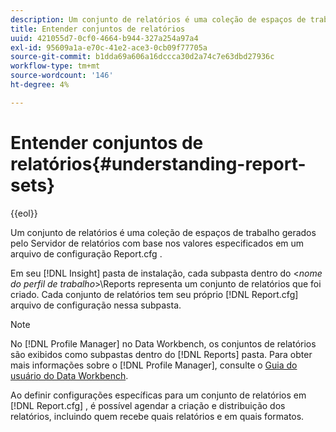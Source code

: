 ```yaml
---
description: Um conjunto de relatórios é uma coleção de espaços de trabalho gerados pelo Servidor de relatórios com base nos valores especificados em um arquivo de configuração Report.cfg .
title: Entender conjuntos de relatórios
uuid: 421055d7-0cf0-4664-b944-327a254a97a4
exl-id: 95609a1a-e70c-41e2-ace3-0cb09f77705a
source-git-commit: b1dda69a606a16dccca30d2a74c7e63dbd27936c
workflow-type: tm+mt
source-wordcount: '146'
ht-degree: 4%

---
```


# Entender conjuntos de relatórios{#understanding-report-sets}

{{eol}}

Um conjunto de relatórios é uma coleção de espaços de trabalho gerados pelo Servidor de relatórios com base nos valores especificados em um arquivo de configuração Report.cfg .

Em seu [!DNL Insight] pasta de instalação, cada subpasta dentro do &lt;*nome do perfil de trabalho*>\Reports representa um conjunto de relatórios que foi criado. Cada conjunto de relatórios tem seu próprio [!DNL Report.cfg] arquivo de configuração nessa subpasta.

>[!NOTE]
>
>No [!DNL Profile Manager] no Data Workbench, os conjuntos de relatórios são exibidos como subpastas dentro do [!DNL Reports] pasta. Para obter mais informações sobre o [!DNL Profile Manager], consulte o [Guia do usuário do Data Workbench](https://experienceleague.adobe.com/docs/data-workbench/using/home.html#Data_Workbench_Help).

Ao definir configurações específicas para um conjunto de relatórios em [!DNL Report.cfg] , é possível agendar a criação e distribuição dos relatórios, incluindo quem recebe quais relatórios e em quais formatos.
